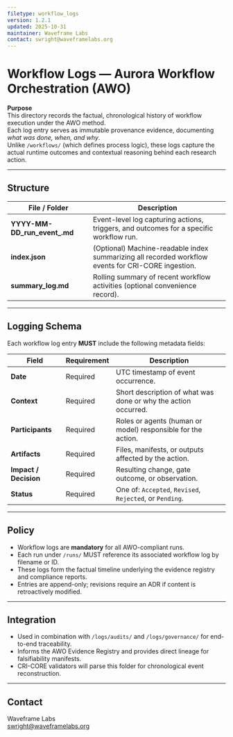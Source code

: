 ```yaml
---
filetype: workflow_logs
version: 1.2.1
updated: 2025-10-31
maintainer: Waveframe Labs
contact: swright@waveframelabs.org
---
```


# Workflow Logs — Aurora Workflow Orchestration (AWO)

**Purpose**  
This directory records the factual, chronological history of workflow execution under the AWO method.  
Each log entry serves as immutable provenance evidence, documenting *what was done, when, and why*.  
Unlike `/workflows/` (which defines process logic), these logs capture the actual runtime outcomes and contextual reasoning behind each research action.

---

## Structure

| File / Folder | Description |
|----------------|-------------|
| **YYYY-MM-DD_run_event_<id>.md** | Event-level log capturing actions, triggers, and outcomes for a specific workflow run. |
| **index.json** | (Optional) Machine-readable index summarizing all recorded workflow events for CRI-CORE ingestion. |
| **summary_log.md** | Rolling summary of recent workflow activities (optional convenience record). |

---

## Logging Schema

Each workflow log entry **MUST** include the following metadata fields:

| Field | Requirement | Description |
|--------|--------------|-------------|
| **Date** | Required | UTC timestamp of event occurrence. |
| **Context** | Required | Short description of what was done or why the action occurred. |
| **Participants** | Required | Roles or agents (human or model) responsible for the action. |
| **Artifacts** | Required | Files, manifests, or outputs affected by the action. |
| **Impact / Decision** | Required | Resulting change, gate outcome, or observation. |
| **Status** | Required | One of: `Accepted`, `Revised`, `Rejected`, or `Pending`. |

---

## Policy

- Workflow logs are **mandatory** for all AWO-compliant runs.  
- Each run under `/runs/` MUST reference its associated workflow log by filename or ID.  
- These logs form the factual timeline underlying the evidence registry and compliance reports.  
- Entries are append-only; revisions require an ADR if content is retroactively modified.

---

## Integration

- Used in combination with `/logs/audits/` and `/logs/governance/` for end-to-end traceability.  
- Informs the AWO Evidence Registry and provides direct lineage for falsifiability manifests.  
- CRI-CORE validators will parse this folder for chronological event reconstruction.

---

## Contact  

Waveframe Labs  
swright@waveframelabs.org

